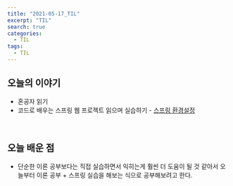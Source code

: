```yaml
---
title: "2021-05-17_TIL"
excerpt: "TIL"
search: true
categories: 
  - TIL
tags: 
  - TIL
---
```


## 오늘의 이야기

- 혼공자 읽기<br>
- 코드로 배우는 스프링 웹 프로젝트 읽으며 실습하기 - 
[스프링 환경설정](https://devboryung.github.io/spring/Spring-configuration/)

<br>

## 오늘 배운 점

- 단순한 이론 공부보다는 직접 실습하면서 익히는게 훨씬 더 도움이 될 것 같아서 오늘부터 이론 공부 + 스프링 실습을 해보는 식으로 공부해보려고 한다.<br>



<br><br>


